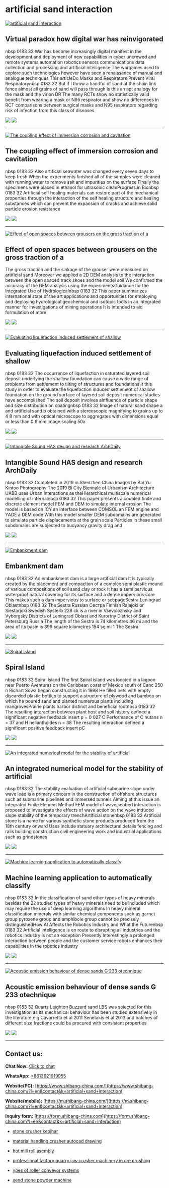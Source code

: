# artificial sand interaction

<a href="https://swt.shibang-china.com/?l=en&img&k=artificial+sand+interaction" target="_blank">![artificial sand interaction](http://static.shibang-china.com/all-800x300/141.jpg)</a>

## Virtual paradox how digital war has reinvigorated
nbsp 0183 32 War has become increasingly digital manifest in the development and deployment of new capabilities in cyber uncrewed and remote systems automation robotics sensors communications data collection and processing and artificial intelligence The wargames used to explore such technologies however have seen a renaissance of manual and analogue techniques This articleDo Masks and Respirators Prevent Viral Respiratorynbsp 0183 32 But if I throw a handful of sand at the chain link fence almost all grains of sand will pass through Is this an apt analogy for the mask and the virion DR The many RCTs show no statistically valid benefit from wearing a mask or N95 respirator and show no differences in RCT comparisons between surgical masks and N95 respirators regarding risk of infection from this class of diseases


<a href="https://whatsapp.shibangsoft.com/WhatsApp.php" target="_blank" title="WhatsApp">![](http://static.shibang-china.com/icon/whatsapp.png)</a> <a href="https://swt.shibang-china.com/?l=en&icon&k=artificial+sand+interaction" target="_blank">![](http://static.shibang-china.com/icon/chat-en.png)</a>

---

<a href="https://swt.shibang-china.com/?l=en&img&k=artificial+sand+interaction" target="_blank">![The coupling effect of immersion corrosion and cavitation](http://static.shibang-china.com/all-800x300/1454.jpg)</a>

## The coupling effect of immersion corrosion and cavitation
nbsp 0183 32 Also artificial seawater was changed every seven days to keep fresh When the experiments finished all of the samples were cleaned with running water to remove salt and impurities on the surface Finally the specimens were placed in ethanol for ultrasonic cleanProgress in Bionbsp 0183 32 Artificial self healing materials can restore part of the mechanical properties through the interaction of the self healing structure and healing substances which can prevent the expansion of cracks and achieve solid particle erosion resistance


<a href="https://whatsapp.shibangsoft.com/WhatsApp.php" target="_blank" title="WhatsApp">![](http://static.shibang-china.com/icon/whatsapp.png)</a> <a href="https://swt.shibang-china.com/?l=en&icon&k=artificial+sand+interaction" target="_blank">![](http://static.shibang-china.com/icon/chat-en.png)</a>

---

<a href="https://swt.shibang-china.com/?l=en&img&k=artificial+sand+interaction" target="_blank">![Effect of open spaces between grousers on the gross traction of a](http://static.shibang-china.com/all-800x300/1377.jpg)</a>

## Effect of open spaces between grousers on the gross traction of a
The gross traction and the sinkage of the grouser were measured on artificial sand Moreover we applied a 2D DEM analysis to the interaction between the open spaced track shoes and the model soil We confirmed the accuracy of the DEM analysis using the experimentsGuidance for the Integrated Use of Hydrologicalnbsp 0183 32 This paper summarizes international state of the art applications and opportunities for employing and deploying hydrological geochemical and isotopic tools in an integrated manner for investigations of mining operations It is intended to aid formulation of more


<a href="https://whatsapp.shibangsoft.com/WhatsApp.php" target="_blank" title="WhatsApp">![](http://static.shibang-china.com/icon/whatsapp.png)</a> <a href="https://swt.shibang-china.com/?l=en&icon&k=artificial+sand+interaction" target="_blank">![](http://static.shibang-china.com/icon/chat-en.png)</a>

---

<a href="https://swt.shibang-china.com/?l=en&img&k=artificial+sand+interaction" target="_blank">![Evaluating liquefaction induced settlement of shallow](http://static.shibang-china.com/all-800x300/1441.jpg)</a>

## Evaluating liquefaction induced settlement of shallow
nbsp 0183 32 The occurrence of liquefaction in saturated layered soil deposit underlying the shallow foundation can cause a wide range of problems from settlement to tilting of structures and foundations It this study in order to evaluate the liquefaction induced settlement of shallow foundation on the ground surface of layered soil deposit numerical studies have accomplished The soil deposit involves aInfluence of particle shape and size distribution on coatingnbsp 0183 32 Image of natural sand shape a and artificial sand b obtained with a stereoscopic magnifying to grains up to 4 8 mm and with optical microscope to aggregates with dimensions equal or less than 0 6 mm image scaling 50x


<a href="https://whatsapp.shibangsoft.com/WhatsApp.php" target="_blank" title="WhatsApp">![](http://static.shibang-china.com/icon/whatsapp.png)</a> <a href="https://swt.shibang-china.com/?l=en&icon&k=artificial+sand+interaction" target="_blank">![](http://static.shibang-china.com/icon/chat-en.png)</a>

---

<a href="https://swt.shibang-china.com/?l=en&img&k=artificial+sand+interaction" target="_blank">![Intangible Sound HAS design and research ArchDaily](http://static.shibang-china.com/all-800x300/146.jpg)</a>

## Intangible Sound HAS design and research ArchDaily
nbsp 0183 32 Completed in 2019 in Shenzhen China Images by Bai Yu Kintoo Photography The 2019 Bi City Biennale of Urbanism Architecture UABB uses Urban Interactions as theHierarchical multiscale numerical modelling of internalnbsp 0183 32 This paper presents a coupled finite and discrete element model FEM and DEM to simulate internal erosion The model is based on ICY an interface between COMSOL an FEM engine and YADE a DEM code With this model smaller DEM subdomains are generated to simulate particle displacements at the grain scale Particles in these small subdomains are subjected to buoyancy gravity drag and


<a href="https://whatsapp.shibangsoft.com/WhatsApp.php" target="_blank" title="WhatsApp">![](http://static.shibang-china.com/icon/whatsapp.png)</a> <a href="https://swt.shibang-china.com/?l=en&icon&k=artificial+sand+interaction" target="_blank">![](http://static.shibang-china.com/icon/chat-en.png)</a>

---

<a href="https://swt.shibang-china.com/?l=en&img&k=artificial+sand+interaction" target="_blank">![Embankment dam](http://static.shibang-china.com/all-800x300/440.jpg)</a>

## Embankment dam
nbsp 0183 32 An embankment dam is a large artificial dam It is typically created by the placement and compaction of a complex semi plastic mound of various compositions of soil sand clay or rock It has a semi pervious waterproof natural covering for its surface and a dense impervious core This makes such a dam impervious to surface or seepageSestra Leningrad Oblastnbsp 0183 32 The Sestra Russian Сестра Finnish Rajajoki or Siestarjoki Swedish Systerb 228 ck is a river in Vsevolozhsky and Vyborgsky Districts of Leningrad Oblast and Kurortny District of Saint Petersburg Russia The length of the Sestra is 74 kilometres 46 mi and the area of its basin is 399 square kilometres 154 sq mi 1 The Sestra


<a href="https://whatsapp.shibangsoft.com/WhatsApp.php" target="_blank" title="WhatsApp">![](http://static.shibang-china.com/icon/whatsapp.png)</a> <a href="https://swt.shibang-china.com/?l=en&icon&k=artificial+sand+interaction" target="_blank">![](http://static.shibang-china.com/icon/chat-en.png)</a>

---

<a href="https://swt.shibang-china.com/?l=en&img&k=artificial+sand+interaction" target="_blank">![Spiral Island](http://static.shibang-china.com/all-800x300/1391.jpg)</a>

## Spiral Island
nbsp 0183 32 Spiral Island The first Spiral island was located in a lagoon near Puerto Aventuras on the Caribbean coast of Mexico south of Canc 250 n Richart Sowa began constructing it in 1998 He filled nets with empty discarded plastic bottles to support a structure of plywood and bamboo on which he poured sand and planted numerous plants including mangrovesPrairie plants harbor distinct and beneficial rootnbsp 0183 32 The resulting interaction between plant host and soil history defined a significant negative feedback insert p = 0 027 C Performance of C nutans n = 37 and H helianthoides n = 38 The resulting interaction defined a significant positive feedback insert pC


<a href="https://whatsapp.shibangsoft.com/WhatsApp.php" target="_blank" title="WhatsApp">![](http://static.shibang-china.com/icon/whatsapp.png)</a> <a href="https://swt.shibang-china.com/?l=en&icon&k=artificial+sand+interaction" target="_blank">![](http://static.shibang-china.com/icon/chat-en.png)</a>

---

<a href="https://swt.shibang-china.com/?l=en&img&k=artificial+sand+interaction" target="_blank">![An integrated numerical model for the stability of artificial](http://static.shibang-china.com/all-800x300/26.jpg)</a>

## An integrated numerical model for the stability of artificial
nbsp 0183 32 The stability evaluation of artificial submarine slope under wave load is a primary concern in the construction of offshore structures such as submarine pipelines and immersed tunnels Aiming at this issue an integrated Finite Element Method FEM model of wave seabed interaction is proposed to investigate the effects of wave action on the wave induced slope stability of the temporary trenchArtificial stonenbsp 0183 32 Artificial stone is a name for various synthetic stone products produced from the 18th century onward Uses include statuary architectural details fencing and rails building construction civil engineering work and industrial applications such as grindstones


<a href="https://whatsapp.shibangsoft.com/WhatsApp.php" target="_blank" title="WhatsApp">![](http://static.shibang-china.com/icon/whatsapp.png)</a> <a href="https://swt.shibang-china.com/?l=en&icon&k=artificial+sand+interaction" target="_blank">![](http://static.shibang-china.com/icon/chat-en.png)</a>

---

<a href="https://swt.shibang-china.com/?l=en&img&k=artificial+sand+interaction" target="_blank">![Machine learning application to automatically classify](http://static.shibang-china.com/all-800x300/218.jpg)</a>

## Machine learning application to automatically classify
nbsp 0183 32 In the classification of sand other types of heavy minerals besides the 22 studied types of heavy minerals need to be included which may require the use of deep learning algorithms In heavy mineral classification minerals with similar chemical components such as garnet group pyroxene group and amphibole group cannot be precisely distinguishedHow AI Affects the Robotics Industry and What the Futurenbsp 0183 32 Artificial intelligence is en route to disrupting all industries and the robotics industry is not an exception Presently Interestingly a prolonged interaction between people and the customer service robots enhances their capabilities In the robotics industry


<a href="https://whatsapp.shibangsoft.com/WhatsApp.php" target="_blank" title="WhatsApp">![](http://static.shibang-china.com/icon/whatsapp.png)</a> <a href="https://swt.shibang-china.com/?l=en&icon&k=artificial+sand+interaction" target="_blank">![](http://static.shibang-china.com/icon/chat-en.png)</a>

---

<a href="https://swt.shibang-china.com/?l=en&img&k=artificial+sand+interaction" target="_blank">![Acoustic emission behaviour of dense sands G 233 otechnique](http://static.shibang-china.com/all-800x300/709.jpg)</a>

## Acoustic emission behaviour of dense sands G 233 otechnique
nbsp 0183 32 Quartz Leighton Buzzard sand LBS was selected for this investigation as its mechanical behaviour has been studied extensively in the literature e g Cavarretta et al 2011 Senetakis et al 2013 and batches of different size fractions could be procured with consistent properties

<a href="https://whatsapp.shibangsoft.com/WhatsApp.php" target="_blank" title="WhatsApp">![](http://static.shibang-china.com/icon/whatsapp.png)</a> <a href="https://swt.shibang-china.com/?l=en&icon&k=artificial+sand+interaction" target="_blank">![](http://static.shibang-china.com/icon/chat-en.png)</a>

---
## Contact us:

**Chat Now:** [Click to chat](https://swt.shibang-china.com?l=en&contact&k=artificial+sand+interaction)

**WhatsApp:**  [+8613621919955](https://whatsapp.shibangsoft.com/WhatsApp.php)

**Website(PC):** [https://www.shibang-china.com/](https://www.shibang-china.com/?l=en&contact&k=artificial+sand+interaction)

**Website(mobile):** [https://m.shibang-china.com/](https://m.shibang-china.com/?l=en&contact&k=artificial+sand+interaction)

**Inquiry form:** [https://form.shibang-china.com](https://form.shibang-china.com?l=en&contact&k=artificial+sand+interaction)

* [stone crusher keojhar](../161/stone%20crusher%20keojhar.md)

* [material handling crusher autocad drawing](../164/material%20handling%20crusher%20autocad%20drawing.md)

* [hot mill roll asembly](../164/hot%20mill%20roll%20asembly.md)

* [professional factory quarry jaw crusher machinery in ore crushing](../170/professional%20factory%20quarry%20jaw%20crusher%20machinery%20in%20ore%20crushing.md)

* [ypes of roller conveyor systems](../162/ypes%20of%20roller%20conveyor%20systems.md)

* [send stone powder machine](../163/send%20stone%20powder%20machine.md)